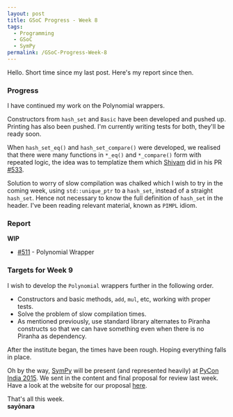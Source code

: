 ```yaml
---
layout: post
title: GSoC Progress - Week 8
tags:
  - Programming
  - GSoC
  - SymPy
permalink: /GSoC-Progress-Week-8
---	
```


Hello. Short time since my last post. Here's my report since then.

### Progress

I have continued my work on the Polynomial wrappers.

Constructors from `hash_set` and `Basic` have been developed and pushed up. Printing has also been pushed. I'm currently writing tests for both, they'll be ready soon.

When `hash_set_eq()` and `hash_set_compare()` were developed, we realised that there were many functions in `*_eq()` and `*_compare()` form with repeated logic, the idea was to templatize them which [Shivam](https://github.com/shivamvats) did in his PR [#533](https://github.com/sympy/symengine/pull/533).

Solution to worry of slow compilation was chalked which I wish to try in the coming week, using `std::unique_ptr` to a `hash_set`, instead of a straight `hash_set`. Hence not necessary to know the full definition of `hash_set` in the header. I've been reading relevant material, known as `PIMPL` idiom.

### Report

**WIP** <br/>
* [#511](https://github.com/sympy/symengine/pull/511) - Polynomial Wrapper <br/>

### Targets for Week 9

I wish to develop the  `Polynomial` wrappers further in the following order. <br/>

* Constructors and basic methods, `add`, `mul`, etc, working with proper tests. <br/>
* Solve the problem of slow compilation times. <br/>
* As mentioned previously, use standard library alternates to Piranha constructs so that we can have something even when there is no Piranha as dependency. <br/>

After the institute began, the times have been rough. Hoping everything falls in place. <br/>

Oh by the way, [SymPy](http://www.sympy.org/en/index.html) will be present (and represented heavily) at [PyCon India 2015](https://in.pycon.org/2015/). We sent in the content and final proposal for review last week. Have a look at the website for our proposal [here](http://iamit.in/sympy-pycon/).

That's all this week. <br/>
**sayōnara**
